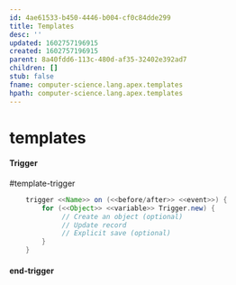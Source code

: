 ```yaml
---
id: 4ae61533-b450-4446-b004-cf0c84dde299
title: Templates
desc: ''
updated: 1602757196915
created: 1602757196915
parent: 8a40fdd6-113c-480d-af35-32402e392ad7
children: []
stub: false
fname: computer-science.lang.apex.templates
hpath: computer-science.lang.apex.templates
---
```

# templates

#### Trigger

 \#template-trigger

```java
    trigger <<Name>> on (<<before/after>> <<event>>) { 
        for (<<Object>> <<variable>> Trigger.new) {
             // Create an object (optional)
             // Update record
             // Explicit save (optional)
        }
    }
```

#### end-trigger

